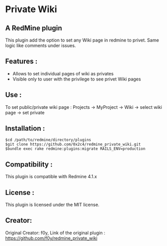 # Private Wiki
## A RedMine plugin

This plugin add the option to set any Wiki page in redmine to privet.
Same logic like comments under issues.

## Features :

* Allows to set individual pages of wiki as privates
* Visible only to user with the privilege to see privet Wiki pages

## Use :

To set public/private wiki page :
	Projects -> MyProject -> Wiki -> select wiki page -> set private

## Installation :

	$cd /path/to/redmine/directory/plugins
	$git clone https://github.com/0x2c4/redmine_private_wiki.git
	$bundle exec rake redmine:plugins:migrate RAILS_ENV=production

## Compatibility :
This plugin is compatible with Redmine 4.1.x

## License :
This plugin is licensed under the MIT license.

## Creator:
Original Creator: f0y, Link of the original plugin : https://github.com/f0y/redmine_private_wiki


